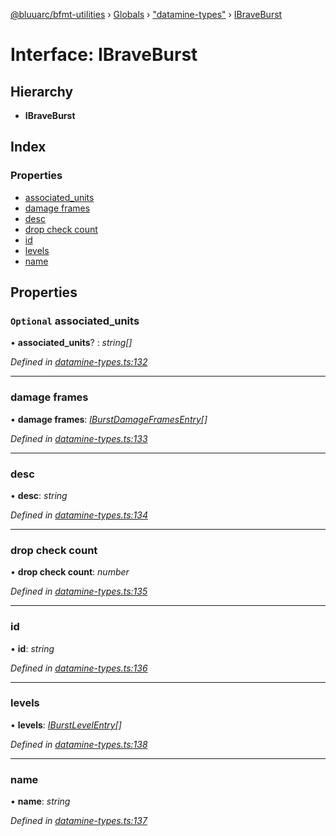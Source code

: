 [@bluuarc/bfmt-utilities](../README.md) › [Globals](../globals.md) › ["datamine-types"](../modules/_datamine_types_.md) › [IBraveBurst](_datamine_types_.ibraveburst.md)

# Interface: IBraveBurst

## Hierarchy

* **IBraveBurst**

## Index

### Properties

* [associated_units](_datamine_types_.ibraveburst.md#optional-associated_units)
* [damage frames](_datamine_types_.ibraveburst.md#damage-frames)
* [desc](_datamine_types_.ibraveburst.md#desc)
* [drop check count](_datamine_types_.ibraveburst.md#drop-check-count)
* [id](_datamine_types_.ibraveburst.md#id)
* [levels](_datamine_types_.ibraveburst.md#levels)
* [name](_datamine_types_.ibraveburst.md#name)

## Properties

### `Optional` associated_units

• **associated_units**? : *string[]*

*Defined in [datamine-types.ts:132](https://github.com/BluuArc/bfmt-utilities/blob/819ffe1/src/datamine-types.ts#L132)*

___

###  damage frames

• **damage frames**: *[IBurstDamageFramesEntry](_datamine_types_.iburstdamageframesentry.md)[]*

*Defined in [datamine-types.ts:133](https://github.com/BluuArc/bfmt-utilities/blob/819ffe1/src/datamine-types.ts#L133)*

___

###  desc

• **desc**: *string*

*Defined in [datamine-types.ts:134](https://github.com/BluuArc/bfmt-utilities/blob/819ffe1/src/datamine-types.ts#L134)*

___

###  drop check count

• **drop check count**: *number*

*Defined in [datamine-types.ts:135](https://github.com/BluuArc/bfmt-utilities/blob/819ffe1/src/datamine-types.ts#L135)*

___

###  id

• **id**: *string*

*Defined in [datamine-types.ts:136](https://github.com/BluuArc/bfmt-utilities/blob/819ffe1/src/datamine-types.ts#L136)*

___

###  levels

• **levels**: *[IBurstLevelEntry](_datamine_types_.iburstlevelentry.md)[]*

*Defined in [datamine-types.ts:138](https://github.com/BluuArc/bfmt-utilities/blob/819ffe1/src/datamine-types.ts#L138)*

___

###  name

• **name**: *string*

*Defined in [datamine-types.ts:137](https://github.com/BluuArc/bfmt-utilities/blob/819ffe1/src/datamine-types.ts#L137)*
